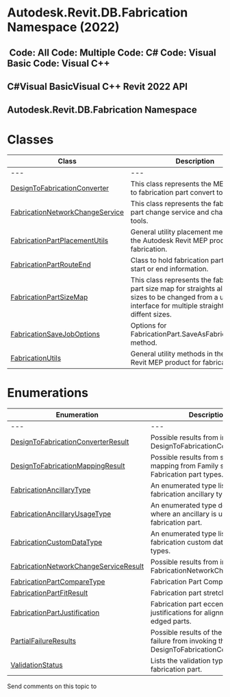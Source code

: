 # Autodesk.Revit.DB.Fabrication Namespace (2022)

﻿
 Code: All Code: Multiple Code: C# Code: Visual Basic Code: Visual C++   
---  
C#Visual BasicVisual C++
Revit 2022 API  
---  
Autodesk.Revit.DB.Fabrication Namespace  
---  
# Classes
| Class | Description |
| --- | --- |
| --- | --- | --- |
| [DesignToFabricationConverter](b2165e08-c8a4-5674-12ff-d359eba911d4.md "DesignToFabricationConverter Class") | This class represents the MEP design to fabrication part convert tool. |
| [FabricationNetworkChangeService](ddd58cb0-54bc-a864-9688-b890a7140112.md "FabricationNetworkChangeService Class") | This class represents the fabrication part change service and change size tools. |
| [FabricationPartPlacementUtils](111daded-a96e-e967-d70c-54e2c12c2d96.md "FabricationPartPlacementUtils Class") | General utility placement methods in the Autodesk Revit MEP product for fabrication. |
| [FabricationPartRouteEnd](58bd199f-5114-67de-011b-d054a1a4c4d9.md "FabricationPartRouteEnd Class") | Class to hold fabrication part routing start or end information. |
| [FabricationPartSizeMap](b4be4ccc-ac6d-bb65-ef61-a41713b2916f.md "FabricationPartSizeMap Class") | This class represents the fabrication part size map for straights allowing the sizes to be changed from a user interface for multiple straights with diffent sizes. |
| [FabricationSaveJobOptions](20934444-987d-1169-1619-2adb54377e7d.md "FabricationSaveJobOptions Class") | Options for FabricationPart.SaveAsFabricationJob() method. |
| [FabricationUtils](f7bafc3d-3697-e591-ebec-e7ca643422f9.md "FabricationUtils Class") | General utility methods in the Autodesk Revit MEP product for fabrication. |

# Enumerations
| Enumeration | Description |
| --- | --- |
| --- | --- | --- |
| [DesignToFabricationConverterResult](e2792594-c085-0582-9ff8-3eb8ea726bdc.md "DesignToFabricationConverterResult Enumeration") | Possible results from invoking the DesignToFabricationConverter. |
| [DesignToFabricationMappingResult](7f028cdc-ad5f-a349-b3e7-8c7d2e65ded0.md "DesignToFabricationMappingResult Enumeration") | Possible results from setting the mapping from Family symbols to Fabrication part types. |
| [FabricationAncillaryType](3f331b67-b918-5d8d-7fad-7313614c6e5e.md "FabricationAncillaryType Enumeration") | An enumerated type listing all fabrication ancillary types. |
| [FabricationAncillaryUsageType](dd6f3990-d050-01e1-6272-f6183c31a97c.md "FabricationAncillaryUsageType Enumeration") | An enumerated type describing where an ancillary is used on a fabrication part. |
| [FabricationCustomDataType](f83b689c-c6df-0776-669e-b77793e74a1b.md "FabricationCustomDataType Enumeration") | An enumerated type listing all fabrication custom data value types. |
| [FabricationNetworkChangeServiceResult](d637e2e7-215c-ac8e-7c9a-9311a07d68ba.md "FabricationNetworkChangeServiceResult Enumeration") | Possible results from invoking the FabricationNetworkChangeService. |
| [FabricationPartCompareType](af08ec0a-ab0d-2ba4-c6cd-f11c236a6e4d.md "FabricationPartCompareType Enumeration") | Fabrication Part Comparison Types |
| [FabricationPartFitResult](36a9c1b4-343e-c0ce-fd27-8b42b8a82288.md "FabricationPartFitResult Enumeration") | Fabrication part stretch/fill result. |
| [FabricationPartJustification](5c6c9daf-4547-01f1-9ba8-39a970ca9e68.md "FabricationPartJustification Enumeration") | Fabrication part eccentric justifications for alignment for flat edged parts. |
| [PartialFailureResults](e8c25aa2-8fca-83e8-14ac-0b7c29943caa.md "PartialFailureResults Enumeration") | Possible results of the partial failure from invoking the DesignToFabricationConverter. |
| [ValidationStatus](bf3700c3-dd66-1655-a0cd-e610c1aff5f2.md "ValidationStatus Enumeration") | Lists the validation type of the fabrication part. |

Send comments on this topic to 